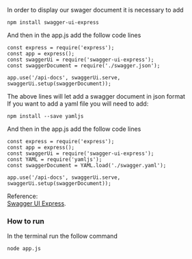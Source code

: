 In order to display our swager document it is necessary to add  

```
npm install swagger-ui-express
```

And then in the app.js add the follow code lines  

```
const express = require('express');
const app = express();
const swaggerUi = require('swagger-ui-express');
const swaggerDocument = require('./swagger.json');

app.use('/api-docs', swaggerUi.serve, swaggerUi.setup(swaggerDocument));
```

The above lines will let add a swagger document in json format  
If you want to add a yaml file you will need to add:  

```
npm install --save yamljs
```
And then in the app.js add the follow code lines  
```
const express = require('express');
const app = express();
const swaggerUi = require('swagger-ui-express');
const YAML = require('yamljs');
const swaggerDocument = YAML.load('./swagger.yaml');

app.use('/api-docs', swaggerUi.serve, swaggerUi.setup(swaggerDocument));
```

Reference:  
[Swagger UI Express](https://www.npmjs.com/package/swagger-ui-express#load-swagger-from-yaml-file).


### How to run  

In the terminal run the follow command
```
node app.js
```